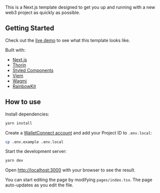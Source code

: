 This is a Next.js template designed to get you up and running with a new web3 project as quickly as possible.

## Getting Started

Check out the [live demo](https://ens-frontend-template.vercel.app/) to see what this template looks like.

Built with:

- [Next.js](https://nextjs.org/)
- [Thorin](https://thorin.ens.domains/)
- [Styled Components](https://styled-components.com/)
- [Viem](https://viem.sh/)
- [Wagmi](https://wagmi.sh/)
- [RainbowKit](https://www.rainbowkit.com/)

## How to use

Install dependencies:

```bash
yarn install
```

Create a [WalletConnect account](https://cloud.walletconnect.com/sign-in) and add your Project ID to `.env.local`:

```bash
cp .env.example .env.local
```

Start the development server:

```bash
yarn dev
```

Open [http://localhost:3000](http://localhost:3000) with your browser to see the result.

You can start editing the page by modifying `pages/index.tsx`. The page auto-updates as you edit the file.
